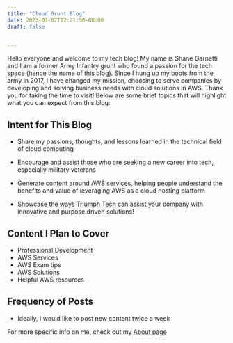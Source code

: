 ```yaml
---
title: "Cloud Grunt Blog"
date: 2023-01-07T12:21:56-08:00
draft: false


---
```

Hello everyone and welcome to my tech blog! My name is Shane Garnetti and I am a former Army Infantry grunt who found a passion for the tech space (hence the name of this blog). Since I hung up my boots from the army in 2017, I have changed my mission, choosing to serve companies by developing and solving business needs with cloud solutions in AWS. Thank you for taking the time to visit! Below are some brief topics that will highlight what you can expect from this blog:


## Intent for This Blog
- Share my passions, thoughts, and lessons learned in the technical field of cloud computing

- Encourage and assist those who are seeking a new career into tech, especially military veterans

- Generate content around AWS services, helping people understand the benefits and value of leveraging AWS as a cloud hosting platform 

- Showcase the ways [Triumph Tech](https://www.triumphtech.com/) can assist your company with innovative and purpose driven solutions!

## Content I Plan to Cover
- Professional Development
- AWS Services
- AWS Exam tips
- AWS Solutions
- Helpful AWS resources

## Frequency of Posts
- Ideally, I would like to post new content twice a week


For more specific info on me, check out my [About page](/about)
